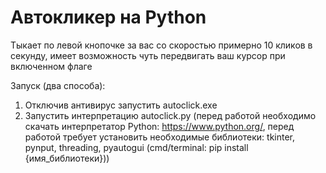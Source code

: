# Автокликер на Python
Тыкает по левой кнопочке за вас со скоростью примерно 10 кликов в секунду, имеет возможность чуть передвигать ваш курсор при включенном флаге

Запуск (два способа):
1. Отключив антивирус запустить autoclick.exe
2. Запустить интерпретацию autoclick.py (перед работой необходимо скачать интерпретатор Python: https://www.python.org/, перед работой требует установить необходимые библиотеки: tkinter, pynput, threading, pyautogui (cmd/terminal: pip install {имя_библиотеки}))
